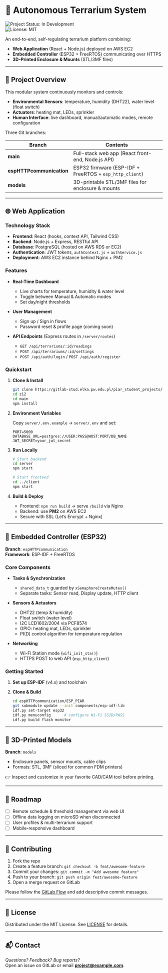 # 🌱 Autonomous Terrarium System

![Project Status: In Development](https://img.shields.io/badge/status-in--development-yellow)  
![License: MIT](https://img.shields.io/badge/license-MIT-blue)

An end-to-end, self-regulating terrarium platform combining:

- **Web Application** (React + Node.js) deployed on AWS EC2  
- **Embedded Controller** (ESP32 + FreeRTOS) communicating over HTTPS  
- **3D-Printed Enclosure & Mounts** (STL/3MF files)

---

## 🧠 Project Overview

This modular system continuously monitors and controls:

- **Environmental Sensors**: temperature, humidity (DHT22), water level (float switch)
- **Actuators**: heating mat, LEDs, sprinkler  
- **Human Interface**: live dashboard, manual/automatic modes, remote configuration  

Three Git branches:

| Branch                 | Contents                                             |
| ---------------------- | ---------------------------------------------------- |
| **main**               | Full-stack web app (React front-end, Node.js API)    |
| **espHTTPcommunication** | ESP32 firmware (ESP-IDF + FreeRTOS + `esp_http_client`) |
| **models**             | 3D-printable STL/3MF files for enclosure & mounts    |

---

## 🌐 Web Application

### Technology Stack

- **Frontend**: React (hooks, context API, Tailwind CSS)  
- **Backend**: Node.js + Express, RESTful API  
- **Database**: PostgreSQL (hosted on AWS RDS or EC2)  
- **Authentication**: JWT tokens, `authContext.js` + `authService.js`  
- **Deployment**: AWS EC2 instance behind Nginx + PM2

### Features

- **Real-Time Dashboard**  
  - Live charts for temperature, humidity & water level  
  - Toggle between Manual & Automatic modes  
  - Set day/night thresholds  

- **User Management**  
  - Sign up / Sign in flows  
  - Password reset & profile page (coming soon)

- **API Endpoints** (Express routes in `/server/routes`)  
  - `GET /api/terrariums/:id/readings`  
  - `POST /api/terrariums/:id/settings`  
  - `POST /api/auth/login` / `POST /api/auth/register`

### Quickstart

1. **Clone & Install**

    ```bash
    git clone https://gitlab-stud.elka.pw.edu.pl/piar_student_projects/25l/z12.git
    cd z12
    cd main
    npm install
    ```

2. **Environment Variables**

    Copy `server/.env.example` → `server/.env` and set:

    ```dotenv
    PORT=5000
    DATABASE_URL=postgres://USER:PASS@HOST:PORT/DB_NAME
    JWT_SECRET=your_jwt_secret
    ```

3. **Run Locally**

    ```bash
    # Start backend
    cd server
    npm start

    # Start frontend
    cd ../client
    npm start
    ```

4. **Build & Deploy**

    - Frontend: `npm run build` → serve `/build` via Nginx  
    - Backend: use **PM2** on AWS EC2  
    - Secure with SSL (Let’s Encrypt + Nginx)

---

## 🔧 Embedded Controller (ESP32)

**Branch**: `espHTTPcommunication`  
**Framework**: ESP-IDF + FreeRTOS  

### Core Components

- **Tasks & Synchronization**  
  - `shared_data_t` guarded by `xSemaphoreCreateMutex()`  
  - Separate tasks: Sensor read, Display update, HTTP client  

- **Sensors & Actuators**  
  - DHT22 (temp & humidity)  
  - Float switch (water level)  
  - I2C LCD1602/2004 via PCF8574  
  - GPIO: heating mat, LEDs, sprinkler  
  - PI(D) control algorithm for temperature regulation  

- **Networking**  
  - Wi-Fi Station mode (`wifi_init_sta()`)  
  - HTTPS POST to web API (`esp_http_client`)

### Getting Started

1. **Set up ESP-IDF** (v4.x) and toolchain  
2. **Clone & Build**

    ```bash
    cd espHTTPcommunication/ESP_PIAR
    git submodule update --init components/esp-idf-lib
    idf.py set-target esp32
    idf.py menuconfig      # configure Wi-Fi SSID/PASS
    idf.py build flash monitor
    ```

---

## 🧱 3D-Printed Models

**Branch**: `models`  

- Enclosure panels, sensor mounts, cable clips  
- Formats: STL, 3MF (sliced for common FDM printers)  

👉 Inspect and customize in your favorite CAD/CAM tool before printing.

---

## 🚀 Roadmap

- [ ] Remote schedule & threshold management via web UI  
- [ ] Offline data logging on microSD when disconnected  
- [ ] User profiles & multi-terrarium support  
- [ ] Mobile-responsive dashboard  

---

## 🤝 Contributing

1. Fork the repo  
2. Create a feature branch: `git checkout -b feat/awesome-feature`  
3. Commit your changes: `git commit -m "Add awesome feature"`  
4. Push to your branch: `git push origin feat/awesome-feature`  
5. Open a merge request on GitLab

Please follow the [GitLab Flow](https://docs.gitlab.com/ee/topics/gitlab_flow.html) and add descriptive commit messages.

---

## 📜 License

Distributed under the MIT License. See [LICENSE](LICENSE) for details.

---

## 📬 Contact

_Questions? Feedback? Bug reports?_  
Open an issue on GitLab or email **project@example.com**.  
